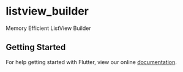 # listview_builder

Memory Efficient ListView Builder

## Getting Started

For help getting started with Flutter, view our online
[documentation](https://flutter.io/).
